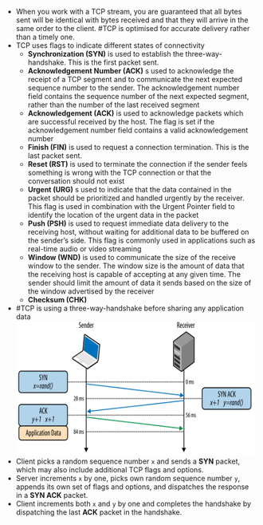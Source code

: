 - When you work with a TCP stream, you are guaranteed that all bytes sent will be identical with bytes received and that they will arrive in the same order to the client. #TCP is optimised for accurate delivery rather than a timely one.
- TCP uses flags to indicate different states of connectivity
	- **Synchronization (SYN)** is used to establish the three-way-handshake. This is the first packet sent.
	- **Acknowledgement Number (ACK)** s used to acknowledge the receipt of a TCP segment and to communicate the next expected sequence number to the sender. The acknowledgement number field contains the sequence number of the next expected segment, rather than the number of the last received segment
	- **Acknowledgement (ACK)** is used to acknowledge packets which are successful received by the host. The flag is set if the acknowledgement number field contains a valid acknowledgement number
	- **Finish (FIN)** is used to request a connection termination. This is the last packet sent.
	- **Reset (RST)** is used to terminate the connection if the sender feels something is wrong with the TCP connection or that the conversation should not exist
	- **Urgent (URG)** s used to indicate that the data contained in the packet should be prioritized and handled urgently by the receiver. This flag is used in combination with the Urgent Pointer field to identify the location of the urgent data in the packet
	- **Push (PSH)** is used to request immediate data delivery to the receiving host, without waiting for additional data to be buffered on the sender’s side. This flag is commonly used in applications such as real-time audio or video streaming
	- **Window (WND)** is used to communicate the size of the receive window to the sender. The window size is the amount of data that the receiving host is capable of accepting at any given time. The sender should limit the amount of data it sends based on the size of the window advertised by the receiver
	- **Checksum (CHK)**
- #TCP is using a three-way-handshake before sharing any application data
  ![three-way-handshake](../assets/three-way-handshake_1681984421287_0.png)
- Client picks a random sequence number `x` and sends a **SYN** packet, which may also include additional TCP flags and options.
- Server increments `x` by one, picks own random sequence number `y`, appends its own set of flags and options, and dispatches the response in a **SYN ACK** packet.
- Client increments both `x` and `y` by one and completes the handshake by dispatching the last **ACK** packet in the handshake.